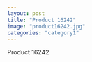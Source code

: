 ```yaml
---
layout: post
title: "Product 16242"
image: "product16242.jpg"
categories: "category1"
---
```

Product 16242
